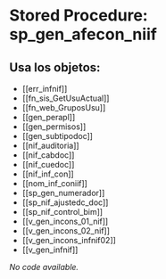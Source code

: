 # Stored Procedure: sp_gen_afecon_niif

## Usa los objetos:
- [[err_infnif]]
- [[fn_sis_GetUsuActual]]
- [[fn_web_GruposUsu]]
- [[gen_perapl]]
- [[gen_permisos]]
- [[gen_subtipodoc]]
- [[nif_auditoria]]
- [[nif_cabdoc]]
- [[nif_cuedoc]]
- [[nif_inf_con]]
- [[nom_inf_coniif]]
- [[sp_gen_numerador]]
- [[sp_nif_ajustedc_doc]]
- [[sp_nif_control_bim]]
- [[v_gen_incons_01_nif]]
- [[v_gen_incons_02_nif]]
- [[v_gen_incons_infnif02]]
- [[v_gen_infnif]]

*No code available.*
